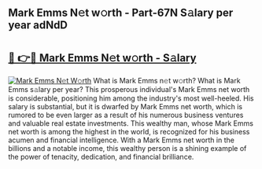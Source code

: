 ## Mark Emms N𝚎t w𝚘rth - Part-67N S𝚊lary per year adNdD

# <h2><a href="http://gc2854.nevu.top/?p=Mark+Emms">🔗 👉🔴 Mark Emms N𝚎t w𝚘rth - S𝚊lary</a></h2>

[![Mark Emms N𝚎t W𝚘rth](https://i.imgur.com/Oavwk0R.jpeg)](http://gc2854.nevu.top/?p=Mark+Emms)
What is Mark Emms n𝚎t w𝚘rth? What is Mark Emms s𝚊lary per year?
This prosperous individual's Mark Emms net worth is considerable, positioning him among the industry's most well-heeled. His salary is substantial, but it is dwarfed by Mark Emms net worth, which is rumored to be even larger as a result of his numerous business ventures and valuable real estate investments. This wealthy man, whose Mark Emms net worth is among the highest in the world, is recognized for his business acumen and financial intelligence. With a Mark Emms net worth in the billions and a notable income, this wealthy person is a shining example of the power of tenacity, dedication, and financial brilliance.
